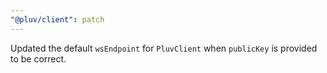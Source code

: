 ```yaml
---
"@pluv/client": patch
---
```


Updated the default `wsEndpoint` for `PluvClient` when `publicKey` is provided to be correct.
